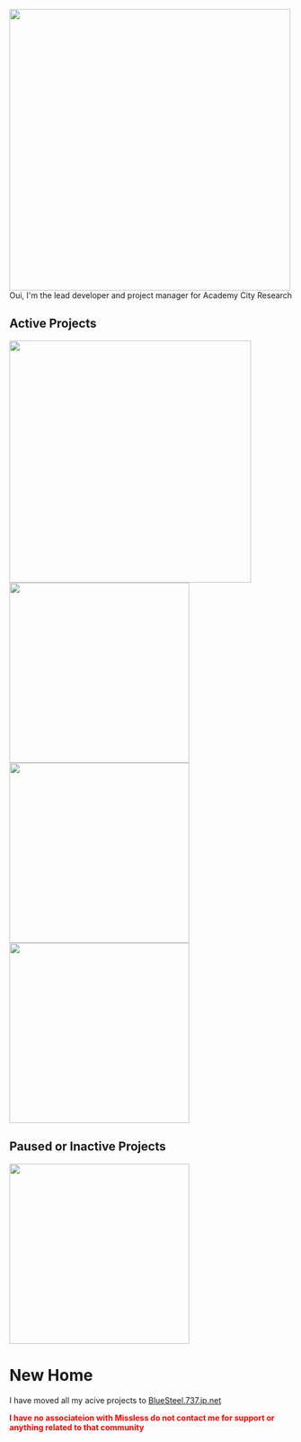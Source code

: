 <img width="500" src="https://user-images.githubusercontent.com/15165770/195558204-ed11d20b-1ee2-4d2c-9e50-331a1d6bdeea.png"><br/>
Oui, I'm the lead developer and project manager for Academy City Research<br/>

## Active Projects
<img src="https://user-images.githubusercontent.com/15165770/176505424-2e88c783-7294-48d9-bb0d-ce8da8ae0302.png" width="430" /><br/>
<img width="320" src="https://user-images.githubusercontent.com/15165770/195559276-5657771b-8e31-4818-bc96-030351e57933.png" width="450"><br/>
<img width="320" src="https://user-images.githubusercontent.com/15165770/211075998-eef8e302-768c-4a78-8de3-fc287bade11d.png" width="450"><br/>
<img width="320" src="https://user-images.githubusercontent.com/15165770/195559103-eb712a81-0076-4874-9b57-acd8c209d1cc.png" width="450"><br/>

## Paused or Inactive Projects
<img width="320" src="https://user-images.githubusercontent.com/15165770/195558788-48c7bd2e-8184-40ee-8866-22de37a550f0.png" width="450"><br/>

# New Home
I have moved all my acive projects to [BlueSteel.737.jp.net](https://yozora.bluesteel.737.jp.net/)

<b style="color: red;">I have no associateion with Missless do not contact me for support or anything related to that community</b>
<!--
**UiharuKazari2008/UiharuKazari2008** is a ✨ _special_ ✨ repository because its `README.md` (this file) appears on your GitHub profile.

Here are some ideas to get you started:

- 🔭 I’m currently working on ...
- 🌱 I’m currently learning ...
- 👯 I’m looking to collaborate on ...
- 🤔 I’m looking for help with ...
- 💬 Ask me about ...
- 📫 How to reach me: ...
- 😄 Pronouns: ...
- ⚡ Fun fact: ...
-->
